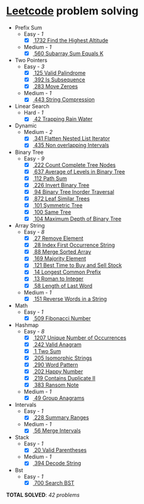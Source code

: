 # [Leetcode](https://leetcode.com/u/vkta_tdm/) problem solving
- Prefix Sum  
    - Easy   - _1_  
        - [x] [ 1732 Find the Highest Altitude](prefix_sum/easy/_1732_Find_the_Highest_Altitude.py)  
    - Medium   - _1_  
        - [x] [ 560 Subarray Sum Equals K](prefix_sum/medium/_560_Subarray_Sum_Equals_K.py)  
- Two Pointers  
    - Easy   - _3_  
        - [x] [ 125 Valid Palindrome](two_pointers/easy/_125_Valid_Palindrome.py)  
        - [x] [ 392 Is Subsequence](two_pointers/easy/_392_Is_Subsequence.py)  
        - [x] [ 283 Move Zeroes](two_pointers/easy/_283_Move_Zeroes.py)  
    - Medium   - _1_  
        - [x] [ 443 String Compression](two_pointers/medium/_443_String_Compression.py)  
- Linear Search  
    - Hard   - _1_  
        - [x] [ 42 Trapping Rain Water](linear_search/hard/_42_Trapping_Rain_Water.py)  
- Dynamic  
    - Medium   - _2_  
        - [x] [ 341 Flatten Nested List Iterator](dynamic/medium/_341_Flatten_Nested_List_Iterator.py)  
        - [x] [ 435 Non overlapping Intervals](dynamic/medium/_435_Non_overlapping_Intervals.py)  
- Binary Tree  
    - Easy   - _9_  
        - [x] [ 222 Count Complete Tree Nodes](binary_tree/easy/_222_Count_Complete_Tree_Nodes.py)  
        - [x] [ 637 Average of Levels in Binary Tree](binary_tree/easy/_637_Average_of_Levels_in_Binary_Tree.py)  
        - [x] [ 112 Path Sum](binary_tree/easy/_112_Path_Sum.py)  
        - [x] [ 226 Invert Binary Tree](binary_tree/easy/_226_Invert_Binary_Tree.py)  
        - [x] [ 94 Binary Tree Inorder Traversal](binary_tree/easy/_94_Binary_Tree_Inorder_Traversal.py)  
        - [x] [ 872 Leaf Similar Trees](binary_tree/easy/_872_Leaf_Similar_Trees.py)  
        - [x] [ 101 Symmetric Tree](binary_tree/easy/_101_Symmetric_Tree.py)  
        - [x] [ 100 Same Tree](binary_tree/easy/_100_Same_Tree.py)  
        - [x] [ 104 Maximum Depth of Binary Tree](binary_tree/easy/_104_Maximum_Depth_of_Binary_Tree.py)  
- Array String  
    - Easy   - _8_  
        - [x] [ 27 Remove Element](array_string/easy/_27_Remove_Element.py)  
        - [x] [ 28 Index First Occurrence String](array_string/easy/_28_Index_First_Occurrence_String.py)  
        - [x] [ 88 Merge Sorted Array](array_string/easy/_88_Merge_Sorted_Array.py)  
        - [x] [ 169 Majority Element](array_string/easy/_169_Majority_Element.py)  
        - [x] [ 121 Best Time to Buy and Sell Stock](array_string/easy/_121_Best_Time_to_Buy_and_Sell_Stock.py)  
        - [x] [ 14 Longest Common Prefix](array_string/easy/_14_Longest_Common_Prefix.py)  
        - [x] [ 13 Roman to Integer](array_string/easy/_13_Roman_to_Integer.py)  
        - [x] [ 58 Length of Last Word](array_string/easy/_58_Length_of_Last_Word.py)  
    - Medium   - _1_  
        - [x] [ 151 Reverse Words in a String](array_string/medium/_151_Reverse_Words_in_a_String.py)  
- Math  
    - Easy   - _1_  
        - [x] [ 509 Fibonacci Number](math/easy/_509_Fibonacci_Number.py)  
- Hashmap  
    - Easy   - _8_  
        - [x] [ 1207 Unique Number of Occurrences](hashmap/easy/_1207_Unique_Number_of_Occurrences.py)  
        - [x] [ 242 Valid Anagram](hashmap/easy/_242_Valid_Anagram.py)  
        - [x] [ 1 Two Sum](hashmap/easy/_1_Two_Sum.py)  
        - [x] [ 205 Isomorphic Strings](hashmap/easy/_205_Isomorphic_Strings.py)  
        - [x] [ 290 Word Pattern](hashmap/easy/_290_Word_Pattern.py)  
        - [x] [ 202 Happy Number](hashmap/easy/_202_Happy_Number.py)  
        - [x] [ 219 Contains Duplicate II](hashmap/easy/_219_Contains_Duplicate_II.py)  
        - [x] [ 383 Ransom Note](hashmap/easy/_383_Ransom_Note.py)  
    - Medium   - _1_  
        - [x] [ 49 Group Anagrams](hashmap/medium/_49_Group_Anagrams.py)  
- Intervals  
    - Easy   - _1_  
        - [x] [ 228 Summary Ranges](intervals/easy/_228_Summary_Ranges.py)  
    - Medium   - _1_  
        - [x] [ 56 Merge Intervals](intervals/medium/_56_Merge_Intervals.py)  
- Stack  
    - Easy   - _1_  
        - [x] [ 20 Valid Parentheses](stack/easy/_20_Valid_Parentheses.py)  
    - Medium   - _1_  
        - [x] [ 394 Decode String](stack/medium/_394_Decode_String.py)  
- Bst  
    - Easy   - _1_  
        - [x] [ 700 Search BST](BST/easy/_700_Search_BST.py)  

**TOTAL SOLVED**: _42 problems_